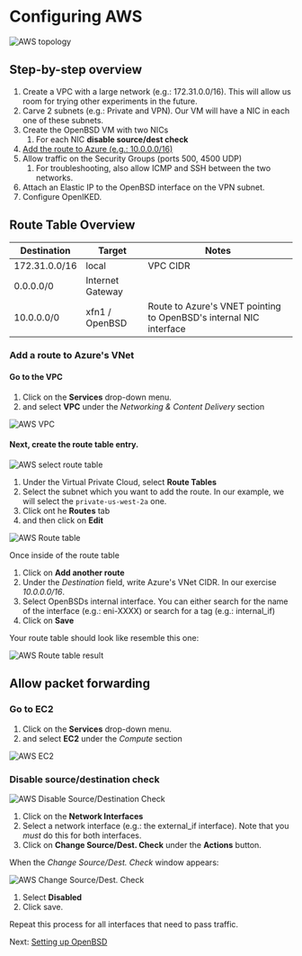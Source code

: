 # Configuring AWS 

![AWS topology](images/topology-aws.png)


## Step-by-step overview

1. Create a VPC with a large network (e.g.: 172.31.0.0/16). This will allow us room for trying other experiments in the future.
1. Carve 2 subnets (e.g.: Private and VPN). Our VM will have a NIC in each one of these subnets.
1. Create the OpenBSD VM with two NICs
    1. For each NIC **disable source/dest check**
1. [Add the route to Azure (e.g.: 10.0.0.0/16)](#go-to-the-vpc)
1. Allow traffic on the Security Groups (ports 500, 4500 UDP)
    1. For troubleshooting, also allow ICMP and SSH between the two networks.
1. Attach an Elastic IP to the OpenBSD interface on the VPN subnet.
1. Configure OpenIKED.

## Route Table Overview

|Destination | Target | Notes   
|---|---|---
|172.31.0.0/16 | local | VPC CIDR
|0.0.0.0/0 |  Internet Gateway |    
|10.0.0.0/0 | xfn1 / OpenBSD | Route to Azure's VNET pointing to OpenBSD's internal NIC interface

### Add a route to Azure's VNet

#### Go to the VPC

1. Click on the **Services** drop-down menu.
1. and select **VPC** under the *Networking & Content Delivery* section

![AWS VPC](images/aws-select-vpc.png)

#### Next, create the route table entry.

![AWS select route table](images/aws-select-route-table.png)

1. Under the Virtual Private Cloud, select **Route Tables**
1. Select the subnet which you want to add the route. In our example, we will select the `private-us-west-2a` one.
1. Click ont he **Routes** tab 
1. and then click on **Edit**

![AWS Route table](images/aws-add-route.png)

Once inside of the route table

1. Click on **Add another route**
1. Under the _Destination_ field, write Azure's VNet CIDR. In our exercise _10.0.0.0/16_.
1. Select OpenBSDs internal interface. You can either search for the name of the interface (e.g.: eni-XXXX) or search for a tag (e.g.: internal_if)
1. Click on **Save** 

Your route table should look like resemble this one:

![AWS Route table result](images/aws-add-route-result.png)

## Allow packet forwarding

### Go to EC2

1. Click on the **Services** drop-down menu.
1. and select **EC2** under the *Compute* section

![AWS EC2](images/aws-select-ec2.png)

### Disable source/destination check

![AWS Disable Source/Destination Check](images/disable-ec2-nic-source-check.png)

1. Click on the **Network Interfaces** 
1. Select a network interface (e.g.: the external_if interface). Note that you _must_ do this for both interfaces.
1. Click on **Change Source/Dest. Check** under the **Actions** button. 

When the _Change Source/Dest. Check_ window appears:

![AWS Change Source/Dest. Check](images/disable-ec2-nic-source-check-window.png)

1. Select **Disabled** 
1. Click save.

Repeat this process for all interfaces that need to pass traffic.


Next: [Setting up OpenBSD](04-setting-openbsd.md)
